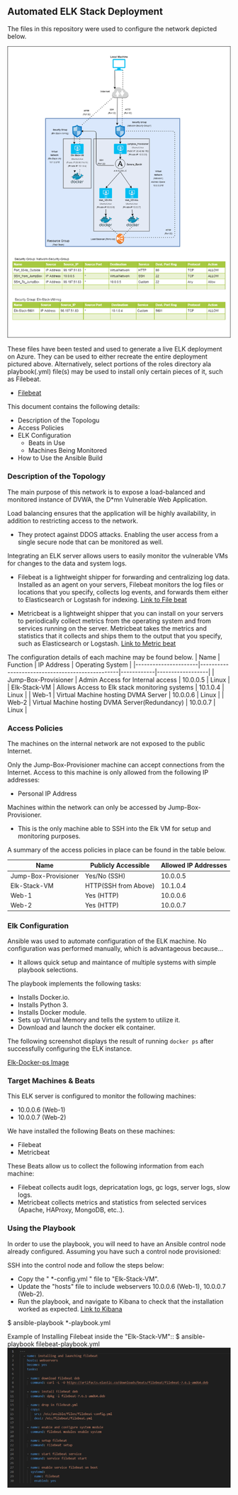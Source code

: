 ## Automated ELK Stack Deployment

The files in this repository were used to configure the network depicted below.

![Diagram](/Images/Diagram.png)

These files have been tested and used to generate a live ELK deployment on Azure. They can be used to either recreate the entire deployment pictured above. Alternatively, select portions of the roles directory ala playbook(.yml) file(s) may be used to install only certain pieces of it, such as Filebeat.

  - [Filebeat](Ansible/roles/filebeat-playbook.yml)

This document contains the following details:
- Description of the Topologu
- Access Policies
- ELK Configuration
  - Beats in Use
  - Machines Being Monitored
- How to Use the Ansible Build


### Description of the Topology

The main purpose of this network is to expose a load-balanced and monitored instance of DVWA, the D*mn Vulnerable Web Application.

Load balancing ensures that the application will be highly availability, in addition to restricting access to the network.

- They protect against DDOS attacks. Enabling the user access from a single secure node that can be monitored as well.

Integrating an ELK server allows users to easily monitor the vulnerable VMs for changes to the data and system logs.

- Filebeat is a lightweight shipper for forwarding and centralizing log data. Installed as an agent on your servers, Filebeat monitors the log files or locations that you specify, collects log events, and forwards them either to Elasticsearch or Logstash for indexing. [Link to File beat](https://www.elastic.co/guide/en/beats/filebeat/current/filebeat-overview.html)

- Metricbeat is a lightweight shipper that you can install on your servers to periodically collect metrics from the operating system and from services running on the server. Metricbeat takes the metrics and statistics that it collects and ships them to the output that you specify, such as Elasticsearch or Logstash. [Link to Metric beat](https://www.elastic.co/guide/en/beats/metricbeat/current/metricbeat-overview.html)

The configuration details of each machine may be found below.
| Name                 | Function                                        | IP Address | Operating System |
|----------------------|-------------------------------------------------|------------|------------------|
| Jump-Box-Provisioner | Admin Access for Internal access                | 10.0.0.5   | Linux            |
| Elk-Stack-VM         | Allows Access to Elk stack monitoring systems   | 10.1.0.4   | Linux            |
| Web-1                | Virtual Machine hosting DVMA Server             | 10.0.0.6   | Linux            |
| Web-2                | Virtual Machine hosting DVMA Server(Redundancy) | 10.0.0.7   | Linux            |

### Access Policies

The machines on the internal network are not exposed to the public Internet. 

Only the Jump-Box-Provisioner machine can accept connections from the Internet. Access to this machine is only allowed from the following IP addresses:
- Personal IP Address

Machines within the network can only be accessed by Jump-Box-Provisioner.
- This is the only machine able to SSH into the Elk VM for setup and monitoring purposes.

A summary of the access policies in place can be found in the table below.

| Name                 |  Publicly Accessible | Allowed IP Addresses |
|----------------------|----------------------|----------------------|
| Jump-Box-Provisioner | Yes/No (SSH)         | 10.0.0.5             |
| Elk-Stack-VM         | HTTP(SSH from Above) | 10.1.0.4             |
| Web-1                | Yes (HTTP)           | 10.0.0.6             |
| Web-2                | Yes (HTTP)           | 10.0.0.7             |

### Elk Configuration

Ansible was used to automate configuration of the ELK machine. No configuration was performed manually, which is advantageous because...
- It allows quick setup and maintance of multiple systems with simple playbook selections.

The playbook implements the following tasks:
- Installs Docker.io.
- Installs Python 3.
- Installs Docker module.
- Sets up Virtual Memory and tells the system to utilize it.
- Download and launch the docker elk container.

The following screenshot displays the result of running `docker ps` after successfully configuring the ELK instance.

[Elk-Docker-ps Image](Images/Elk-Docker-ps.png)

### Target Machines & Beats
This ELK server is configured to monitor the following machines:
- 10.0.0.6 (Web-1)
- 10.0.0.7 (Web-2)

We have installed the following Beats on these machines:
- Filebeat
- Metricbeat

These Beats allow us to collect the following information from each machine:
- Filebeat collects audit logs, depricatation logs, gc logs, server logs, slow logs.
- Metricbeat collects metrics and statistics from selected services (Apache, HAProxy, MongoDB, etc..).

### Using the Playbook
In order to use the playbook, you will need to have an Ansible control node already configured. Assuming you have such a control node provisioned: 

SSH into the control node and follow the steps below:
- Copy the " *-config.yml " file to "Elk-Stack-VM".
- Update the "hosts" file to include webservers 10.0.0.6 (Web-1), 10.0.0.7 (Web-2).
- Run the playbook, and navigate to Kibana to check that the installation worked as expected. [Link to Kibana](http://20.98.114.15:5601/app/kibana)

$ ansible-playbook *-playbook.yml

Example of Installing Filebeat inside the "Elk-Stack-VM"::
$ ansible-playbook filebeat-playbook.yml
![Example of Playbook](Images/Filebeat-Example.png)
